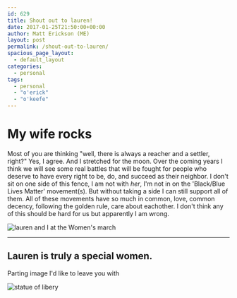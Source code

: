 ```yaml
---
id: 629
title: Shout out to lauren!
date: 2017-01-25T21:50:00+00:00
author: Matt Erickson (ME)
layout: post
permalink: /shout-out-to-lauren/
spacious_page_layout:
  - default_layout
categories:
  - personal
tags:
  - personal
  - "o'erick"
  - "o'keefe"
---
```

My wife rocks
=====
Most of you are thinking "well, there is always a reacher and a settler, right?" Yes, I agree.  And I stretched for the moon. Over the coming years I think we will see some real battles that will be fought for people who deserve to have every right to be, do, and succeed as their neighbor. I don't sit on one side of this fence, I am not with _her_, I'm not in on the 'Black/Blue Lives Matter' movement(s).  But without taking a side I can still support all of them. All of these movements have so much in common, love, common decency, following the golden rule, care about eachother.  I don't think any of this should be hard for us but apparently I am wrong.

![lauren and I at the Women's march](http://matterickson.me/images/lauren_me_march.jpg)

-----
Lauren is truly a special women.
-----
Parting image I'd like to leave you with

![statue of libery](http://matterickson.me/images/liberty.png)
